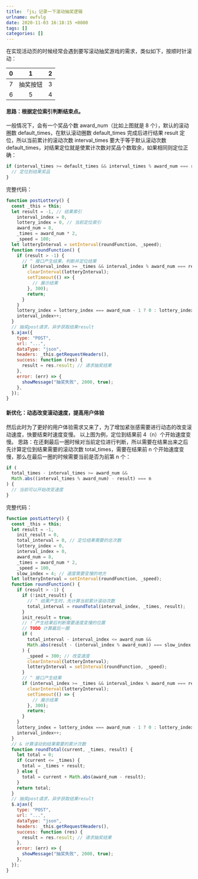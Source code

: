 ```yaml
---
title: 「js」记录一下滚动抽奖逻辑
urlname: ewfvlg
date: 2020-11-03 16:18:15 +0800
tags: []
categories: []
---
```


在实现活动页的时候经常会遇到要写滚动抽奖游戏的需求，类似如下，按顺时针滚动：

|  0  |    1     |  2  |
| :-: | :------: | :-: |
|  7  | 抽奖按钮 |  3  |
|  6  |    5     |  4  |

#### 思路：根据定位索引判断结束点。

一般情况下，会有一个奖品个数 award_num（比如上图就是 8 个），默认的滚动圈数 default_times，在默认滚动圈数 default_times 完成后进行结果 result 定位，所以当前累计的滚动次数 interval_times 要大于等于默认滚动次数 default_times，对结果定位就是使累计次数对奖品个数取余，如果相同则定位正确：

```javascript
if (interval_times >= default_times && interval_times % award_num === result) {
  // 定位到结果奖品
}
```

完整代码：

```javascript
function postLottery() {
  const _this = this;
  let result = -1, // 结果索引
    interval_index = 0,
    lottery_index = 0, // 当前定位索引
    award_num = 8,
    _times = award_num * 2,
    _speed = 100;
  let lotteryInterval = setInterval(roundFunction, _speed);
  function roundFunction() {
    if (result > -1) {
      // ^ 接口产生结果，判断并定位结果
      if (interval_index >= _times && interval_index % award_num === result) {
        clearInterval(lotteryInterval);
        setTimeout(() => {
          // 展示结果
        }, 300);
        return;
      }
    }
    lottery_index = lottery_index === award_num - 1 ? 0 : lottery_index + 1;
    interval_index++;
  }
  // 抽奖post请求，异步获取结果result
  $.ajax({
    type: "POST",
    url: "...",
    dataType: "json",
    headers: _this.getRequestHeaders(),
    success: function (res) {
      result = res.result; // 请求抽奖结果
    },
    error: (err) => {
      showMessage("抽奖失败", 2000, true);
    },
  });
}
```

#### 新优化：动态改变滚动速度，提高用户体验

然后此时为了更好的用户体验需求又来了，为了增加紧张感需要进行动态的改变滚动速度，快要结束时速度变慢。
以上图为例，定位到结果前 4（n）个开始速度变慢。
思路：在还剩最后一圈时候对当前定位进行判断，所以需要在结果出来之后先计算定位到结果需要的滚动次数 total_times，需要在结果前 n 个开始速度变慢，那么在最后一圈的时候需要当前是否为前第 n 个：

```javascript
if (
  total_times - interval_times >= award_num &&
  Math.abs((interval_times % award_num) - result) === n
) {
  // 当前可以开始改变速度
}
```

完整代码：

```javascript
function postLottery() {
  const _this = this;
  let result = -1,
    init_result = 0,
    total_interval = 0, // 定位结果需要的总次数
    lottery_index = 0,
    interval_index = 0,
    award_num = 8,
    _times = award_num * 2,
    _speed = 100,
    slow_index = 4; // 速度需要变慢的地方
  let lotteryInterval = setInterval(roundFunction, _speed);
  function roundFunction() {
    if (result > -1) {
      if (!init_result) {
        // ^ 结果产生时，先计算当前累计滚动次数
        total_interval = roundTotal(interval_index, _times, result);
      }
      init_result = true;
      // ! 产生结果后判断需要速度变慢的位置
      // TODO 计算最后一圈
      if (
        total_interval - interval_index <= award_num &&
        Math.abs(result - (interval_index % award_num)) === slow_index
      ) {
        _speed = 300; // 改变速度
        clearInterval(lotteryInterval);
        lotteryInterval = setInterval(roundFunction, _speed);
      }
      // ^ 接口产生结果
      if (interval_index >= _times && interval_index % award_num === result) {
        clearInterval(lotteryInterval);
        setTimeout(() => {
          // 展示结果
        }, 300);
        return;
      }
    }
    lottery_index = lottery_index === award_num - 1 ? 0 : lottery_index + 1;
    interval_index++;
  }
  // & 计算滚动到结果需要的累计次数
  function roundTotal(current, _times, result) {
    let total = 0;
    if (current <= _times) {
      total = _times + result;
    } else {
      total = current + Math.abs(award_num - result);
    }
    return total;
  }
  // 抽奖post请求，异步获取结果result
  $.ajax({
    type: "POST",
    url: "...",
    dataType: "json",
    headers: _this.getRequestHeaders(),
    success: function (res) {
      result = res.result; // 请求抽奖结果
    },
    error: (err) => {
      showMessage("抽奖失败", 2000, true);
    },
  });
}
```
